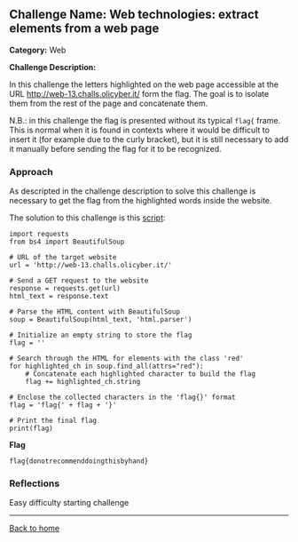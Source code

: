 ## Challenge Name: Web technologies: extract elements from a web page
**Category:** Web

**Challenge Description:**

In this challenge the letters highlighted on the web page accessible at the URL http://web-13.challs.olicyber.it/ form the flag. The goal is to isolate them from the rest of the page and concatenate them. 

N.B.: in this challenge the flag is presented without its typical ```flag{``` frame. This is normal when it is found in contexts where it would be difficult to insert it (for example due to the curly bracket), but it is still necessary to add it manually before sending the flag for it to be recognized.
### Approach

As descripted in the challenge description to solve this challenge is necessary to get the flag from the highlighted words inside the website.

The solution to this challenge is this [script](/olicyber-training/web/13-Extract-elements/solve.py):

```
import requests
from bs4 import BeautifulSoup

# URL of the target website
url = 'http://web-13.challs.olicyber.it/'

# Send a GET request to the website
response = requests.get(url)
html_text = response.text

# Parse the HTML content with BeautifulSoup
soup = BeautifulSoup(html_text, 'html.parser')

# Initialize an empty string to store the flag
flag = ''

# Search through the HTML for elements with the class 'red'
for highlighted_ch in soup.find_all(attrs="red"):
    # Concatenate each highlighted character to build the flag
    flag += highlighted_ch.string

# Enclose the collected characters in the 'flag{}' format
flag = 'flag{' + flag + '}'

# Print the final flag
print(flag)

```

**Flag**

```
flag{donotrecommenddoingthisbyhand}
```
### Reflections
Easy difficulty starting challenge
  

---
<a href="/olicyber-training/main.md" class="btn">Back to home</a>
